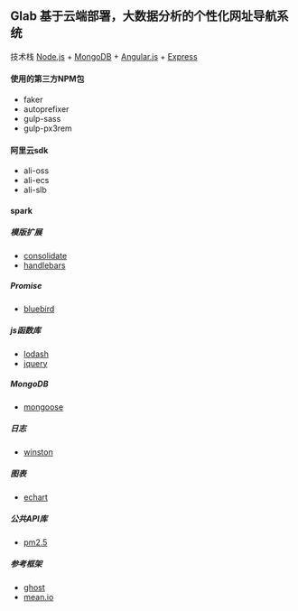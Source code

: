 ## Glab 基于云端部署，大数据分析的个性化网址导航系统
技术栈
[Node.js](https://nodejs.org) + [MongoDB](http://www.mongodb.org) + [Angular.js](https://angularjs.org) + [Express](http://expressjs.com)

#### 使用的第三方NPM包
- faker
- autoprefixer
- gulp-sass
- gulp-px3rem

#### 阿里云sdk
- ali-oss
- ali-ecs
- ali-slb
#### spark
##### 模版扩展
- [consolidate](https://github.com/visionmedia/consolidate.js)
- [handlebars](http://handlebarsjs.com)

##### Promise
- [bluebird](http://bluebirdjs.com)

##### js函数库
- [lodash](https://lodash.com)
- [jquery](http://jquery.com)

##### MongoDB
- [mongoose](http://mongoosejs.com)

##### 日志
- [winston](https://github.com/winstonjs/winston)

##### 图表
- [echart](http://echarts.baidu.com)

##### 公共API库
- [pm2.5](http://www.pm25.in)

##### 参考框架
- [ghost](https://www.ghost.org)
- [mean.io](http://www.mean.io)
